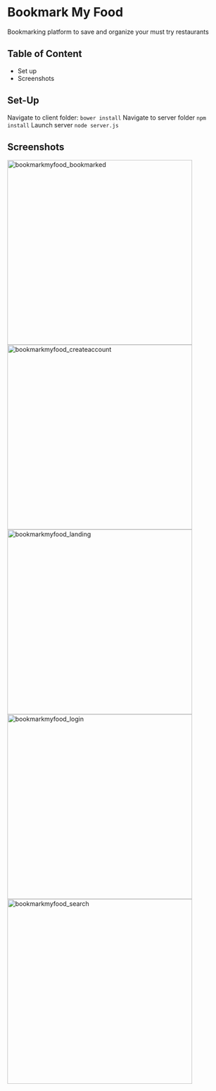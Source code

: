 # Bookmark My Food
Bookmarking platform to save and organize your must try restaurants

## Table of Content
* Set up 
* Screenshots

## Set-Up
Navigate to client folder:
`bower install`
Navigate to server folder
`npm install`
Launch server `node server.js`

## Screenshots

<img width="420" alt="bookmarkmyfood_bookmarked" src="https://cloud.githubusercontent.com/assets/8231534/21756713/addcfc54-d5d9-11e6-9e58-d598cb631b09.png">
<img width="420" alt="bookmarkmyfood_createaccount" src="https://cloud.githubusercontent.com/assets/8231534/21756714/adef46de-d5d9-11e6-8c2a-358f5f90467f.png">
<img width="420" alt="bookmarkmyfood_landing" src="https://cloud.githubusercontent.com/assets/8231534/21756717/adf4c96a-d5d9-11e6-8bed-6ce5f4f51130.png">
<img width="420" alt="bookmarkmyfood_login" src="https://cloud.githubusercontent.com/assets/8231534/21756715/adf43a18-d5d9-11e6-88c6-94d3940ee593.png">
<img width="420" alt="bookmarkmyfood_search" src="https://cloud.githubusercontent.com/assets/8231534/21756716/adf4b740-d5d9-11e6-88dd-d99f4172f73d.png">
